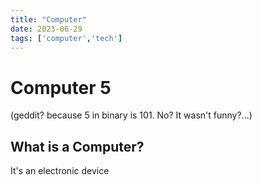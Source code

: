 ```yaml
---
title: "Computer"
date: 2023-06-29
tags: ['computer','tech']
---
```


# Computer 5
(geddit? because 5 in binary is 101. No? It wasn't funny?…)


## What is a Computer?
It's an electronic device
